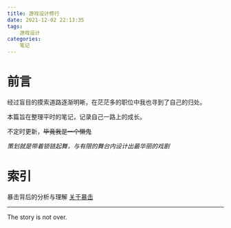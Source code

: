 ```yaml
---
title: 游戏设计修行
date: 2021-12-02 22:13:35
tags:
    游戏设计
categories:
    笔记
---
```


# 前言

经过盲目的摸索道路逐渐明晰，在茫茫多的职位中我也寻到了自己的归处。

本篇旨在整理平时的笔记，记录自己一路上的成长。

不定时更新，~~毕竟我是一个懒鬼~~ 



*策划就是带着锁链起舞，与有限的舞台内设计出最华丽的戏剧*


# 索引


暴击背后的分析与理解
[关于暴击](https://blockedbyrain.github.io/2021/12/01/note/about-critical-hit/)


---

The story is not over.

